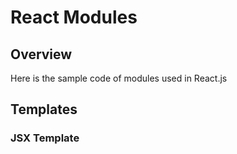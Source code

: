 # React Modules

## Overview
Here is the sample code of modules used in React.js

## Templates


### JSX Template

``` js



```